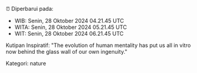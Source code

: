 ⏰ Diperbarui pada:
- WIB: Senin, 28 Oktober 2024 04.21.45 UTC
- WITA: Senin, 28 Oktober 2024 05.21.45 UTC
- WIT: Senin, 28 Oktober 2024 06.21.45 UTC

Kutipan Inspiratif:
"The evolution of human mentality has put us all in vitro now behind the glass wall of our own ingenuity."


Kategori: nature

